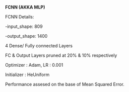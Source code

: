 **FCNN (AKKA MLP)**

FCNN Details:

-input_shape: 809

-output_shape: 1400

4 Dense/ Fully connected Layers

FC & Output Layers pruned at 20% & 10%  respectively

Optimizer : Adam, LR : 0.001

Initializer : HeUniform

Performance assesed on the base of Mean Squared Error.
